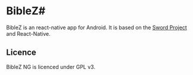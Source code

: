 # BibleZ#
BibleZ is an react-native app for Android. It is based on the [Sword Project](http://crosswire.org/sword) and React-Native.

## Licence ##
BibleZ NG is licenced under GPL v3.
